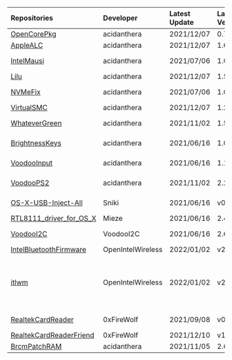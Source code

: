 | Repositories | Developer | Latest Update | Latest Version | Files                           |
|:-------------|:----------|:--------------|:---------------|:--------------------------------|
| [OpenCorePkg](https://github.com/acidanthera/OpenCorePkg) | acidanthera | 2021/12/07 | 0.7.6 | [OpenCore-0.7.6-RELEASE.zip](https://ghproxy.com/https://raw.githubusercontent.com/217heidai/KextsDownloader/main/OpenCore/OpenCore-0.7.6-RELEASE.zip) |
| [AppleALC](https://github.com/acidanthera/AppleALC) | acidanthera | 2021/12/07 | 1.6.7 | [AppleALC-1.6.7-RELEASE.zip](https://ghproxy.com/https://raw.githubusercontent.com/217heidai/KextsDownloader/main/Kexts/AppleALC-1.6.7-RELEASE.zip) |
| [IntelMausi](https://github.com/acidanthera/IntelMausi) | acidanthera | 2021/07/06 | 1.0.7 | [IntelMausi-1.0.7-DEBUG.zip](https://cdn.jsdelivr.net/gh/217heidai/KextsDownloader@main/Kexts/IntelMausi-1.0.7-DEBUG.zip), [IntelMausi-1.0.7-RELEASE.zip](https://cdn.jsdelivr.net/gh/217heidai/KextsDownloader@main/Kexts/IntelMausi-1.0.7-RELEASE.zip) |
| [Lilu](https://github.com/acidanthera/Lilu) | acidanthera | 2021/12/07 | 1.5.8 | [Lilu-1.5.8-RELEASE.zip](https://ghproxy.com/https://raw.githubusercontent.com/217heidai/KextsDownloader/main/Kexts/Lilu-1.5.8-RELEASE.zip) |
| [NVMeFix](https://github.com/acidanthera/NVMeFix) | acidanthera | 2021/07/06 | 1.0.9 | [NVMeFix-1.0.9-DEBUG.zip](https://cdn.jsdelivr.net/gh/217heidai/KextsDownloader@main/Kexts/NVMeFix-1.0.9-DEBUG.zip), [NVMeFix-1.0.9-RELEASE.zip](https://cdn.jsdelivr.net/gh/217heidai/KextsDownloader@main/Kexts/NVMeFix-1.0.9-RELEASE.zip) |
| [VirtualSMC](https://github.com/acidanthera/VirtualSMC) | acidanthera | 2021/12/07 | 1.2.8 | [VirtualSMC-1.2.8-RELEASE.zip](https://ghproxy.com/https://raw.githubusercontent.com/217heidai/KextsDownloader/main/Kexts/VirtualSMC-1.2.8-RELEASE.zip) |
| [WhateverGreen](https://github.com/acidanthera/WhateverGreen) | acidanthera | 2021/11/02 | 1.5.5 | [WhateverGreen-1.5.5-DEBUG.zip](https://ghproxy.com/https://raw.githubusercontent.com/217heidai/KextsDownloader/main/Kexts/WhateverGreen-1.5.5-DEBUG.zip), [WhateverGreen-1.5.5-RELEASE.zip](https://ghproxy.com/https://raw.githubusercontent.com/217heidai/KextsDownloader/main/Kexts/WhateverGreen-1.5.5-RELEASE.zip) |
| [BrightnessKeys](https://github.com/acidanthera/BrightnessKeys) | acidanthera | 2021/06/16 | 1.0.2 | [BrightnessKeys-1.0.2-DEBUG.zip](https://cdn.jsdelivr.net/gh/217heidai/KextsDownloader@main/Kexts/BrightnessKeys-1.0.2-DEBUG.zip), [BrightnessKeys-1.0.2-RELEASE.zip](https://cdn.jsdelivr.net/gh/217heidai/KextsDownloader@main/Kexts/BrightnessKeys-1.0.2-RELEASE.zip) |
| [VoodooInput](https://github.com/acidanthera/VoodooInput) | acidanthera | 2021/06/16 | 1.1.2 | [VoodooInput-1.1.2-DEBUG.zip](https://cdn.jsdelivr.net/gh/217heidai/KextsDownloader@main/Kexts/VoodooInput-1.1.2-DEBUG.zip), [VoodooInput-1.1.2-RELEASE.zip](https://cdn.jsdelivr.net/gh/217heidai/KextsDownloader@main/Kexts/VoodooInput-1.1.2-RELEASE.zip) |
| [VoodooPS2](https://github.com/acidanthera/VoodooPS2) | acidanthera | 2021/11/02 | 2.2.7 | [VoodooPS2Controller-2.2.7-DEBUG.zip](https://ghproxy.com/https://raw.githubusercontent.com/217heidai/KextsDownloader/main/Kexts/VoodooPS2Controller-2.2.7-DEBUG.zip), [VoodooPS2Controller-2.2.7-RELEASE.zip](https://ghproxy.com/https://raw.githubusercontent.com/217heidai/KextsDownloader/main/Kexts/VoodooPS2Controller-2.2.7-RELEASE.zip) |
| [OS-X-USB-Inject-All](https://github.com/Sniki/OS-X-USB-Inject-All) | Sniki | 2021/06/16 | v0.7.6 | [USBInjectAll-0.7.6-DEBUG.zip](https://cdn.jsdelivr.net/gh/217heidai/KextsDownloader@main/Kexts/USBInjectAll-0.7.6-DEBUG.zip), [USBInjectAll-0.7.6-RELEASE.zip](https://cdn.jsdelivr.net/gh/217heidai/KextsDownloader@main/Kexts/USBInjectAll-0.7.6-RELEASE.zip) |
| [RTL8111_driver_for_OS_X](https://github.com/Mieze/RTL8111_driver_for_OS_X) | Mieze | 2021/06/16 | 2.4.2 | [RealtekRTL8111-V2.4.2.zip](https://cdn.jsdelivr.net/gh/217heidai/KextsDownloader@main/Kexts/RealtekRTL8111-V2.4.2.zip) |
| [VoodooI2C](https://github.com/VoodooI2C/VoodooI2C) | VoodooI2C | 2021/06/16 | 2.6.5 | [VoodooI2C-Debug-Symbols-2.6.5.zip](https://cdn.jsdelivr.net/gh/217heidai/KextsDownloader@main/Kexts/VoodooI2C-Debug-Symbols-2.6.5.zip), [VoodooI2C-2.6.5.zip](https://cdn.jsdelivr.net/gh/217heidai/KextsDownloader@main/Kexts/VoodooI2C-2.6.5.zip) |
| [IntelBluetoothFirmware](https://github.com/OpenIntelWireless/IntelBluetoothFirmware) | OpenIntelWireless | 2022/01/02 | v2.1.0 | [IntelBluetoothFirmware-v2.1.0.zip](https://ghproxy.com/https://raw.githubusercontent.com/217heidai/KextsDownloader/main/Kexts/IntelBluetoothFirmware-v2.1.0.zip) |
| [itlwm](https://github.com/OpenIntelWireless/itlwm) | OpenIntelWireless | 2022/01/02 | v2.1.0 | [AirportItlwm_v2.1.0_stable_BigSur.kext.zip](https://ghproxy.com/https://raw.githubusercontent.com/217heidai/KextsDownloader/main/Kexts/AirportItlwm_v2.1.0_stable_BigSur.kext.zip), [AirportItlwm_v2.1.0_stable_Catalina.kext.zip](https://ghproxy.com/https://raw.githubusercontent.com/217heidai/KextsDownloader/main/Kexts/AirportItlwm_v2.1.0_stable_Catalina.kext.zip), [AirportItlwm_v2.1.0_stable_HighSierra.kext.zip](https://ghproxy.com/https://raw.githubusercontent.com/217heidai/KextsDownloader/main/Kexts/AirportItlwm_v2.1.0_stable_HighSierra.kext.zip), [AirportItlwm_v2.1.0_stable_Mojave.kext.zip](https://ghproxy.com/https://raw.githubusercontent.com/217heidai/KextsDownloader/main/Kexts/AirportItlwm_v2.1.0_stable_Mojave.kext.zip), [AirportItlwm_v2.1.0_stable_Monterey.kext.zip](https://ghproxy.com/https://raw.githubusercontent.com/217heidai/KextsDownloader/main/Kexts/AirportItlwm_v2.1.0_stable_Monterey.kext.zip), [itlwm_v2.1.0_stable.kext.zip](https://ghproxy.com/https://raw.githubusercontent.com/217heidai/KextsDownloader/main/Kexts/itlwm_v2.1.0_stable.kext.zip) |
| [RealtekCardReader](https://github.com/0xFireWolf/RealtekCardReader) | 0xFireWolf | 2021/09/08 | v0.9.6 | [RealtekCardReader_0.9.6_b998818_DEBUG.zip](https://cdn.jsdelivr.net/gh/217heidai/KextsDownloader@main/Kexts/RealtekCardReader_0.9.6_b998818_DEBUG.zip), [RealtekCardReader_0.9.6_b998818_RELEASE.zip](https://cdn.jsdelivr.net/gh/217heidai/KextsDownloader@main/Kexts/RealtekCardReader_0.9.6_b998818_RELEASE.zip) |
| [RealtekCardReaderFriend](https://github.com/0xFireWolf/RealtekCardReaderFriend) | 0xFireWolf | 2021/12/10 | v1.0.2 | [RealtekCardReaderFriend_1.0.2_7f6639a_RELEASE.zip](https://ghproxy.com/https://raw.githubusercontent.com/217heidai/KextsDownloader/main/Kexts/RealtekCardReaderFriend_1.0.2_7f6639a_RELEASE.zip) |
| [BrcmPatchRAM](https://github.com/acidanthera/BrcmPatchRAM) | acidanthera | 2021/11/05 | 2.6.1 | [BrcmPatchRAM-2.6.1-RELEASE.zip](https://ghproxy.com/https://raw.githubusercontent.com/217heidai/KextsDownloader/main/Kexts/BrcmPatchRAM-2.6.1-RELEASE.zip) |
